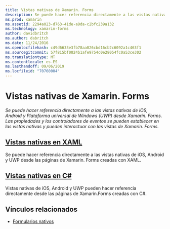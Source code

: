 ```yaml
---
title: Vistas nativas de Xamarin. Forms
description: Se puede hacer referencia directamente a las vistas nativas de iOS, Android y Plataforma universal de Windows (UWP) desde Xamarin. Forms y pueden interactuar con las vistas de Xamarin. Forms.
ms.prod: xamarin
ms.assetid: 2294a023-d763-41de-a9da-c2bfc239a132
ms.technology: xamarin-forms
author: davidbritch
ms.author: dabritch
ms.date: 11/24/2016
ms.openlocfilehash: c49d6633e3fb78aa026cbd16cb2c6092a1c463f1
ms.sourcegitcommit: 57f815bf0024b1afe9754c0e28054fc0a53ce302
ms.translationtype: MT
ms.contentlocale: es-ES
ms.lasthandoff: 09/06/2019
ms.locfileid: "70760004"
---
```

# <a name="native-views-in-xamarinforms"></a>Vistas nativas de Xamarin. Forms

_Se puede hacer referencia directamente a las vistas nativas de iOS, Android y Plataforma universal de Windows (UWP) desde Xamarin. Forms. Las propiedades y los controladores de eventos se pueden establecer en las vistas nativas y pueden interactuar con las vistas de Xamarin. Forms._

## <a name="native-views-in-xamlxamlmd"></a>[Vistas nativas en XAML](xaml.md)

Se puede hacer referencia directamente a las vistas nativas de iOS, Android y UWP desde las páginas de Xamarin. Forms creadas con XAML.

## <a name="native-views-in-ccodemd"></a>[Vistas nativas en C#](code.md)

Vistas nativas de iOS, Android y UWP pueden hacer referencia directamente desde las páginas de Xamarin.Forms creadas con C#.

## <a name="related-links"></a>Vínculos relacionados

- [Formularios nativos](~/xamarin-forms/platform/native-forms.md)
